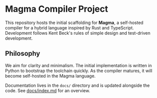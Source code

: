 # Magma Compiler Project

This repository hosts the initial scaffolding for **Magma**, a self-hosted compiler for a hybrid language inspired by Rust and TypeScript. Development follows Kent Beck's rules of simple design and test-driven development.


## Philosophy

We aim for clarity and minimalism. The initial implementation is written in Python to bootstrap the toolchain quickly. As the compiler matures, it will become self-hosted in the Magma language.

Documentation lives in the `docs/` directory and is updated alongside the code. See [docs/index.md](docs/index.md) for an overview.